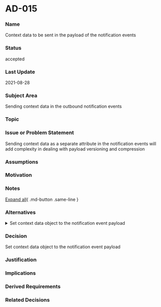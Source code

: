 

# AD-015

### Name

Context data to be sent in the payload of the notification events

### Status

accepted

### Last Update

2021-08-28

### Subject Area

Sending context data in the outbound notification events

### Topic



### Issue or Problem Statement

Sending context data as a separate attribute in the notification events will add complexity in dealing with payload versioning and compression

### Assumptions



### Motivation



### Notes



[Expand all](#){ .md-button .same-line }

### Alternatives


    

<details markdown=1>
<summary markdown="span">Set context data object to the notification event payload</summary>

<table>
    <caption></caption>
    <thead>
        <tr>
            <th></th>
            <th></th>
        </tr>
    </thead>
    <tr>
        <td> <strong>Name</strong> </td>
        <td>Set context data object to the notification event payload</td>
    </tr>
    <tr>
        <td> <strong>Description</strong> </td>
        <td>Any data object that is set in the context attribute (even if received from external party) and needs to be published in the notification event must be set in the payload of the event </td>
    </tr>
    <tr>
        <td> <strong>Best Applied</strong> </td>
        <td></td>
    </tr>
    <tr>
        <td> <strong>Contraindications</strong> </td>
        <td></td>
    </tr>
</table>


</details>


    



### Decision

Set context data object to the notification event payload

### Justification



### Implications



### Derived Requirements



### Related Decisions



